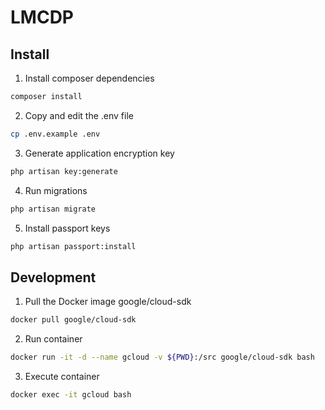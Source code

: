 # LMCDP

## Install

1. Install composer dependencies

```sh
composer install
```

2. Copy and edit the .env file

```sh
cp .env.example .env
```

3. Generate application encryption key

```sh
php artisan key:generate
```

4. Run migrations

```sh
php artisan migrate
```

5. Install passport keys

```sh
php artisan passport:install
```


## Development

1. Pull the Docker image google/cloud-sdk 

```sh
docker pull google/cloud-sdk
```

2. Run container

```sh
docker run -it -d --name gcloud -v ${PWD}:/src google/cloud-sdk bash
```

3. Execute container

```sh
docker exec -it gcloud bash
```